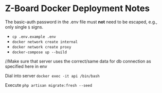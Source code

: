 # Z-Board Docker Deployment Notes

The basic-auth password in the .env file must **not** need to be escaped, e.g., only single `$` signs.
* ```cp .env.example .env```
* ```docker network create internal```
* ```docker network create proxy```
* ```docker-compose up --build```


//Make sure that server uses the correct/same data for db connection as specified here in env

Dial into server
```docker exec -it api /bin/bash```

Execute
```php artisan migrate:fresh --seed```
